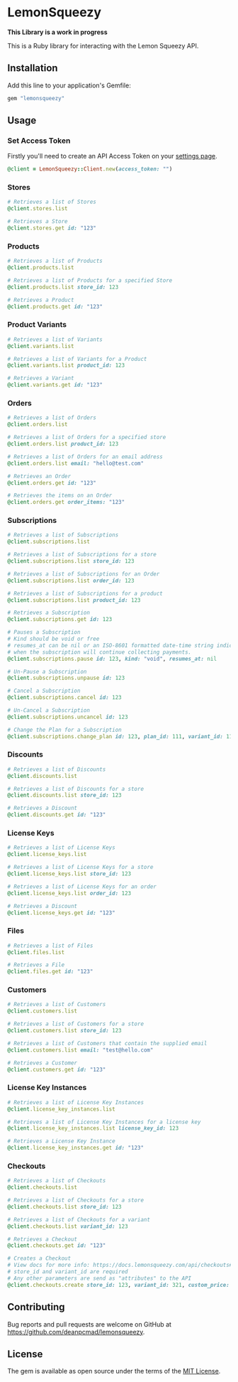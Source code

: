 # LemonSqueezy

**This Library is a work in progress**

This is a Ruby library for interacting with the Lemon Squeezy API.

## Installation

Add this line to your application's Gemfile:

```ruby
gem "lemonsqueezy"
```

## Usage

### Set Access Token

Firstly you'll need to create an API Access Token on your [settings page](https://app.lemonsqueezy.com/settings/api).

```ruby
@client = LemonSqueezy::Client.new(access_token: "")
```

### Stores

```ruby
# Retrieves a list of Stores
@client.stores.list

# Retrieves a Store
@client.stores.get id: "123"
```

### Products

```ruby
# Retrieves a list of Products
@client.products.list

# Retrieves a list of Products for a specified Store
@client.products.list store_id: 123

# Retrieves a Product
@client.products.get id: "123"
```

### Product Variants

```ruby
# Retrieves a list of Variants
@client.variants.list

# Retrieves a list of Variants for a Product
@client.variants.list product_id: 123

# Retrieves a Variant
@client.variants.get id: "123"
```

### Orders

```ruby
# Retrieves a list of Orders
@client.orders.list

# Retrieves a list of Orders for a specified store
@client.orders.list product_id: 123

# Retrieves a list of Orders for an email address
@client.orders.list email: "hello@test.com"

# Retrieves an Order
@client.orders.get id: "123"

# Retrieves the items on an Order
@client.orders.get order_items: "123"
```

### Subscriptions

```ruby
# Retrieves a list of Subscriptions
@client.subscriptions.list

# Retrieves a list of Subscriptions for a store
@client.subscriptions.list store_id: 123

# Retrieves a list of Subscriptions for an Order
@client.subscriptions.list order_id: 123

# Retrieves a list of Subscriptions for a product
@client.subscriptions.list product_id: 123

# Retrieves a Subscription
@client.subscriptions.get id: 123

# Pauses a Subscription
# Kind should be void or free
# resumes_at can be nil or an ISO-8601 formatted date-time string indicating
# when the subscription will continue collecting payments.
@client.subscriptions.pause id: 123, kind: "void", resumes_at: nil

# Un-Pause a Subscription
@client.subscriptions.unpause id: 123

# Cancel a Subscription
@client.subscriptions.cancel id: 123

# Un-Cancel a Subscription
@client.subscriptions.uncancel id: 123

# Change the Plan for a Subscription
@client.subscriptions.change_plan id: 123, plan_id: 111, variant_id: 111
```

### Discounts

```ruby
# Retrieves a list of Discounts
@client.discounts.list

# Retrieves a list of Discounts for a store
@client.discounts.list store_id: 123

# Retrieves a Discount
@client.discounts.get id: "123"
```

### License Keys

```ruby
# Retrieves a list of License Keys
@client.license_keys.list

# Retrieves a list of License Keys for a store
@client.license_keys.list store_id: 123

# Retrieves a list of License Keys for an order
@client.license_keys.list order_id: 123

# Retrieves a Discount
@client.license_keys.get id: "123"
```

### Files

```ruby
# Retrieves a list of Files
@client.files.list

# Retrieves a File
@client.files.get id: "123"
```

### Customers

```ruby
# Retrieves a list of Customers
@client.customers.list

# Retrieves a list of Customers for a store
@client.customers.list store_id: 123

# Retrieves a list of Customers that contain the supplied email
@client.customers.list email: "test@hello.com"

# Retrieves a Customer
@client.customers.get id: "123"
```

### License Key Instances

```ruby
# Retrieves a list of License Key Instances
@client.license_key_instances.list

# Retrieves a list of License Key Instances for a license key
@client.license_key_instances.list license_key_id: 123

# Retrieves a License Key Instance
@client.license_key_instances.get id: "123"
```

### Checkouts

```ruby
# Retrieves a list of Checkouts
@client.checkouts.list

# Retrieves a list of Checkouts for a store
@client.checkouts.list store_id: 123

# Retrieves a list of Checkouts for a variant
@client.checkouts.list variant_id: 123

# Retrieves a Checkout
@client.checkouts.get id: "123"

# Creates a Checkout
# View docs for more info: https://docs.lemonsqueezy.com/api/checkouts#create-a-checkout
# store_id and variant_id are required
# Any other parameters are send as "attributes" to the API
@client.checkouts.create store_id: 123, variant_id: 321, custom_price: 500, product_options: {name: "a test name"}
```


## Contributing

Bug reports and pull requests are welcome on GitHub at https://github.com/deanpcmad/lemonsqueezy.

## License

The gem is available as open source under the terms of the [MIT License](https://opensource.org/licenses/MIT).
